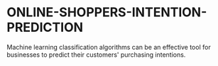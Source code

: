 # ONLINE-SHOPPERS-INTENTION-PREDICTION
Machine learning classification algorithms can be an effective tool for businesses to predict their customers' purchasing intentions.
